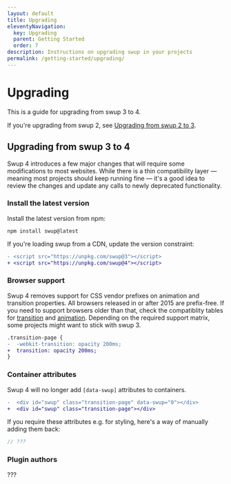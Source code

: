 ```yaml
---
layout: default
title: Upgrading
eleventyNavigation:
  key: Upgrading
  parent: Getting Started
  order: 7
description: Instructions on upgrading swup in your projects
permalink: /getting-started/upgrading/
---
```


# Upgrading

This is a guide for upgrading from swup 3 to 4.

If you're upgrading from swup 2, see [Upgrading from swup 2 to 3](/getting-started/upgrading-v3/).

## Upgrading from swup 3 to 4

Swup 4 introduces a few major changes that will require some modifications to most websites.
While there is a thin compatibility layer — meaning most projects should keep running fine — it's a
good idea to review the changes and update any calls to newly deprecated functionality.

### Install the latest version

Install the latest version from npm:

```shell
npm install swup@latest
```

If you're loading swup from a CDN, update the version constraint:

```diff
- <script src="https://unpkg.com/swup@3"></script>
+ <script src="https://unpkg.com/swup@4"></script>
```

### Browser support

Swup 4 removes support for CSS vendor prefixes on animation and transition properties. All browsers
released in or after 2015 are prefix-free. If you need to support browsers older than that, check
the compatiblity tables for [transition](https://caniuse.com/?search=transition) and
[animation](https://caniuse.com/?search=animation). Depending on the required support matrix, some
projects might want to stick with swup 3.

```diff
.transition-page {
-  -webkit-transition: opacity 200ms;
+  transition: opacity 200ms;
}
```

### Container attributes

Swup 4 will no longer add `[data-swup]` attributes to containers.

```diff
-  <div id="swup" class="transition-page" data-swup="0"></div>
+  <div id="swup" class="transition-page"></div>
```

If you require these attributes e.g. for styling, here's a way of manually adding them back:

```js
// ???
```

### Plugin authors

???
